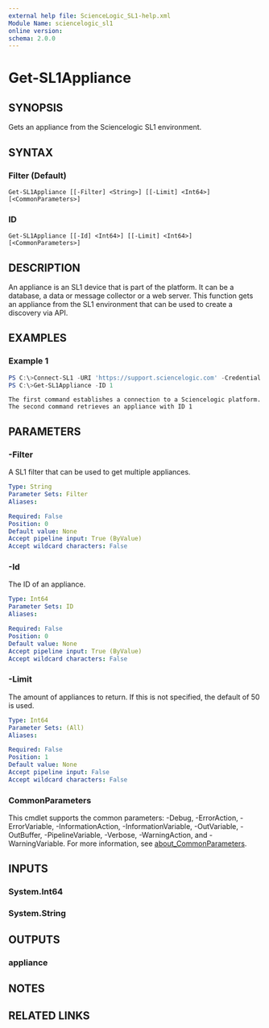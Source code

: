 ```yaml
---
external help file: ScienceLogic_SL1-help.xml
Module Name: sciencelogic_sl1
online version:
schema: 2.0.0
---
```


# Get-SL1Appliance

## SYNOPSIS

Gets an appliance from the Sciencelogic SL1 environment.

## SYNTAX

### Filter (Default)
```
Get-SL1Appliance [[-Filter] <String>] [[-Limit] <Int64>] [<CommonParameters>]
```

### ID
```
Get-SL1Appliance [[-Id] <Int64>] [[-Limit] <Int64>] [<CommonParameters>]
```

## DESCRIPTION

An appliance is an SL1 device that is part of the platform. It can be a database, a data or message collector or a web server.
This function gets an appliance from the SL1 environment that can be used to create a discovery via API.

## EXAMPLES

### Example 1

```powershell
PS C:\>Connect-SL1 -URI 'https://support.sciencelogic.com' -Credential ( Get-Credential )
PS C:\>Get-SL1Appliance -ID 1
```

```text
The first command establishes a connection to a Sciencelogic platform.
The second command retrieves an appliance with ID 1
```

## PARAMETERS

### -Filter

A SL1 filter that can be used to get multiple appliances.

```yaml
Type: String
Parameter Sets: Filter
Aliases:

Required: False
Position: 0
Default value: None
Accept pipeline input: True (ByValue)
Accept wildcard characters: False
```

### -Id

The ID of an appliance.

```yaml
Type: Int64
Parameter Sets: ID
Aliases:

Required: False
Position: 0
Default value: None
Accept pipeline input: True (ByValue)
Accept wildcard characters: False
```

### -Limit

The amount of appliances to return.
If this is not specified, the default of 50 is used.

```yaml
Type: Int64
Parameter Sets: (All)
Aliases:

Required: False
Position: 1
Default value: None
Accept pipeline input: False
Accept wildcard characters: False
```

### CommonParameters
This cmdlet supports the common parameters: -Debug, -ErrorAction, -ErrorVariable, -InformationAction, -InformationVariable, -OutVariable, -OutBuffer, -PipelineVariable, -Verbose, -WarningAction, and -WarningVariable. For more information, see [about_CommonParameters](http://go.microsoft.com/fwlink/?LinkID=113216).

## INPUTS

### System.Int64
### System.String

## OUTPUTS

### appliance

## NOTES

## RELATED LINKS
